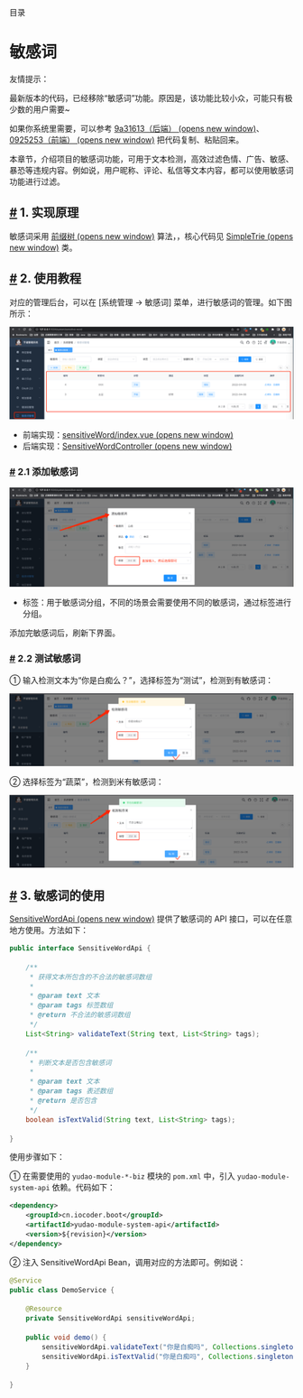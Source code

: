 目录

# 敏感词

友情提示：

最新版本的代码，已经移除“敏感词”功能。原因是，该功能比较小众，可能只有极少数的用户需要~

如果你系统里需要，可以参考 [9a31613（后端） (opens new window)](https://gitee.com/zhijiantianya/ruoyi-vue-pro/commit/9a31613e5b766977df62a4977a40ef08bdeefa0b)、[0925253（前端） (opens new window)](https://gitee.com/yudaocode/yudao-ui-admin-vue3/commit/0925253a9dd0e3d9502178fc5c8f4a907eaeb852) 把代码复制、粘贴回来。

本章节，介绍项目的敏感词功能，可用于文本检测，高效过滤色情、广告、敏感、暴恐等违规内容。例如说，用户昵称、评论、私信等文本内容，都可以使用敏感词功能进行过滤。

## [#](#_1-实现原理) 1. 实现原理

敏感词采用 [前缀树 (opens new window)](https://zh.m.wikipedia.org/zh-hans/Trie) 算法，，核心代码见 [SimpleTrie (opens new window)](https://github.com/YunaiV/ruoyi-vue-pro/blob/master/yudao-module-system/yudao-module-system-biz/src/main/java/cn/iocoder/yudao/module/system/util/collection/SimpleTrie.java) 类。

## [#](#_2-使用教程) 2. 使用教程

对应的管理后台，可以在 \[系统管理 -> 敏感词\] 菜单，进行敏感词的管理。如下图所示：

![敏感词管理](./static/敏感词管理.png)

*   前端实现：[sensitiveWord/index.vue (opens new window)](https://github.com/yudaocode/yudao-ui-admin-vue2/blob/master/src/views/system/sensitiveWord/index.vue)
*   后端实现：[SensitiveWordController (opens new window)](https://github.com/YunaiV/ruoyi-vue-pro/blob/master/yudao-module-system/yudao-module-system-biz/src/main/java/cn/iocoder/yudao/module/system/controller/admin/sensitiveword/SensitiveWordController.java)

### [#](#_2-1-添加敏感词) 2.1 添加敏感词

![添加敏感词](./static/添加敏感词.png)

*   标签：用于敏感词分组，不同的场景会需要使用不同的敏感词，通过标签进行分组。

添加完敏感词后，刷新下界面。

### [#](#_2-2-测试敏感词) 2.2 测试敏感词

① 输入检测文本为“你是白痴么？”，选择标签为“测试”，检测到有敏感词：

![测试敏感词](./static/测试敏感词-有.png)

② 选择标签为“蔬菜”，检测到米有敏感词：

![测试敏感词](./static/测试敏感词-无.png)

## [#](#_3-敏感词的使用) 3. 敏感词的使用

[SensitiveWordApi (opens new window)](https://github.com/YunaiV/ruoyi-vue-pro/blob/master/yudao-module-system/yudao-module-system-api/src/main/java/cn/iocoder/yudao/module/system/api/sensitiveword/SensitiveWordApi.java) 提供了敏感词的 API 接口，可以在任意地方使用。方法如下：

```java
public interface SensitiveWordApi {

    /**
     * 获得文本所包含的不合法的敏感词数组
     *
     * @param text 文本
     * @param tags 标签数组
     * @return 不合法的敏感词数组
     */
    List<String> validateText(String text, List<String> tags);

    /**
     * 判断文本是否包含敏感词
     *
     * @param text 文本
     * @param tags 表述数组
     * @return 是否包含
     */
    boolean isTextValid(String text, List<String> tags);

}

```

使用步骤如下：

① 在需要使用的 `yudao-module-*-biz` 模块的 `pom.xml` 中，引入 `yudao-module-system-api` 依赖。代码如下：

```xml
<dependency>
    <groupId>cn.iocoder.boot</groupId>
    <artifactId>yudao-module-system-api</artifactId>
    <version>${revision}</version>
</dependency>

```

② 注入 SensitiveWordApi Bean，调用对应的方法即可。例如说：

```java
@Service
public class DemoService {

    @Resource
    private SensitiveWordApi sensitiveWordApi;

    public void demo() {
        sensitiveWordApi.validateText("你是白痴吗", Collections.singletonList("测试"));
        sensitiveWordApi.isTextValid("你是白痴吗", Collections.singletonList("蔬菜"));
    }

}

```